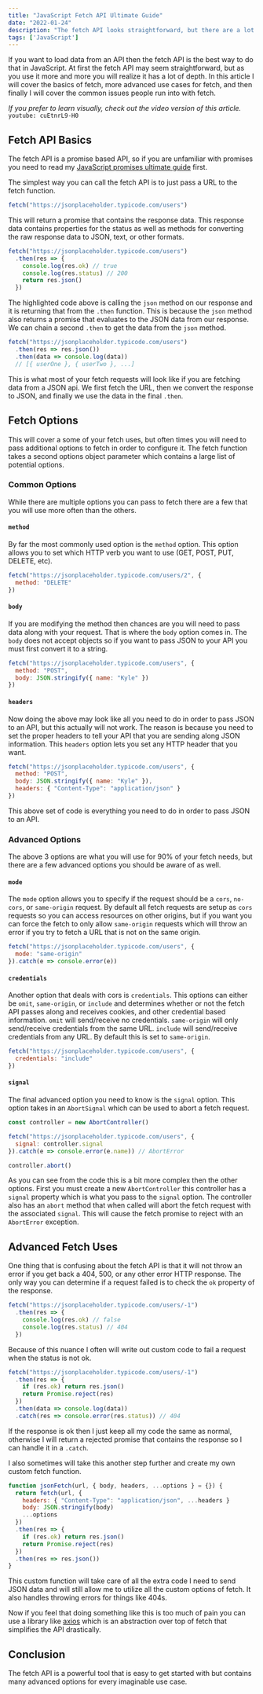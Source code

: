 ```yaml
---
title: "JavaScript Fetch API Ultimate Guide"
date: "2022-01-24"
description: "The fetch API looks straightforward, but there are a lot of edge cases that this blog article will address for you."
tags: ['JavaScript']
---
```


If you want to load data from an API then the fetch API is the best way to do that in JavaScript. At first the fetch API may seem straightforward, but as you use it more and more you will realize it has a lot of depth. In this article I will cover the basics of fetch, more advanced use cases for fetch, and then finally I will cover the common issues people run into with fetch.

*If you prefer to learn visually, check out the video version of this article.*
`youtube: cuEtnrL9-H0`

## Fetch API Basics

The fetch API is a promise based API, so if you are unfamiliar with promises you need to read my [JavaScript promises ultimate guide](/2021-09/javascript-promises/) first.

The simplest way you can call the fetch API is to just pass a URL to the fetch function.
```js
fetch("https://jsonplaceholder.typicode.com/users")
```
This will return a promise that contains the response data. This response data contains properties for the status as well as methods for converting the raw response data to JSON, text, or other formats.
```js {5}
fetch("https://jsonplaceholder.typicode.com/users")
  .then(res => {
    console.log(res.ok) // true
    console.log(res.status) // 200
    return res.json()
  })
```
The highlighted code above is calling the `json` method on our response and it is returning that from the `.then` function. This is because the `json` method also returns a promise that evaluates to the JSON data from our response. We can chain a second `.then` to get the data from the `json` method.
```js
fetch("https://jsonplaceholder.typicode.com/users")
  .then(res => res.json())
  .then(data => console.log(data))
  // [{ userOne }, { userTwo }, ...]
```
This is what most of your fetch requests will look like if you are fetching data from a JSON api. We first fetch the URL, then we convert the response to JSON, and finally we use the data in the final `.then`.

## Fetch Options

This will cover a some of your fetch uses, but often times you will need to pass additional options to fetch in order to configure it. The fetch function takes a second options object parameter which contains a large list of potential options.

### Common Options

While there are multiple options you can pass to fetch there are a few that you will use more often than the others.

#### `method`

By far the most commonly used option is the `method` option. This option allows you to set which HTTP verb you want to use (GET, POST, PUT, DELETE, etc).
```js
fetch("https://jsonplaceholder.typicode.com/users/2", {
  method: "DELETE"
})
```

#### `body`

If you are modifying the method then chances are you will need to pass data along with your request. That is where the `body` option comes in. The `body` does not accept objects so if you want to pass JSON to your API you must first convert it to a string.
```js {3}
fetch("https://jsonplaceholder.typicode.com/users", {
  method: "POST",
  body: JSON.stringify({ name: "Kyle" })
})
```

#### `headers`

Now doing the above may look like all you need to do in order to pass JSON to an API, but this actually will not work. The reason is because you need to set the proper headers to tell your API that you are sending along JSON information. This `headers` option lets you set any HTTP header that you want.
```js {4}
fetch("https://jsonplaceholder.typicode.com/users", {
  method: "POST",
  body: JSON.stringify({ name: "Kyle" }),
  headers: { "Content-Type": "application/json" }
})
```
This above set of code is everything you need to do in order to pass JSON to an API.

### Advanced Options

The above 3 options are what you will use for 90% of your fetch needs, but there are a few advanced options you should be aware of as well.

#### `mode`

The `mode` option allows you to specify if the request should be a `cors`, `no-cors`, or `same-origin` request. By default all fetch requests are setup as `cors` requests so you can access resources on other origins, but if you want you can force the fetch to only allow `same-origin` requests which will throw an error if you try to fetch a URL that is not on the same origin.
```js
fetch("https://jsonplaceholder.typicode.com/users", { 
  mode: "same-origin"
}).catch(e => console.error(e))
```

#### `credentials`

Another option that deals with cors is `credentials`. This options can either be `omit`, `same-origin`, or `include` and determines whether or not the fetch API passes along and receives cookies, and other credential based information. `omit` will send/receive no credentials. `same-origin` will only send/receive credentials from the same URL. `include` will send/receive credentials from any URL. By default this is set to `same-origin`.
```js
fetch("https://jsonplaceholder.typicode.com/users", { 
  credentials: "include"
})
```

#### `signal`

The final advanced option you need to know is the `signal` option. This option takes in an `AbortSignal` which can be used to abort a fetch request.
```js
const controller = new AbortController()

fetch("https://jsonplaceholder.typicode.com/users", { 
  signal: controller.signal
}).catch(e => console.error(e.name)) // AbortError

controller.abort()
```
As you can see from the code this is a bit more complex then the other options. First you must create a new `AbortController` this controller has a `signal` property which is what you pass to the `signal` option. The controller also has an `abort` method that when called will abort the fetch request with the associated `signal`. This will cause the fetch promise to reject with an `AbortError` exception.

## Advanced Fetch Uses

One thing that is confusing about the fetch API is that it will not throw an error if you get back a 404, 500, or any other error HTTP response. The only way you can determine if a request failed is to check the `ok` property of the response.
```js
fetch("https://jsonplaceholder.typicode.com/users/-1")
  .then(res => {
    console.log(res.ok) // false
    console.log(res.status) // 404
  })
```
Because of this nuance I often will write out custom code to fail a request when the status is not ok.
```js {4}
fetch("https://jsonplaceholder.typicode.com/users/-1")
  .then(res => {
    if (res.ok) return res.json()
    return Promise.reject(res)
  })
  .then(data => console.log(data))
  .catch(res => console.error(res.status)) // 404
```
If the response is ok then I just keep all my code the same as normal, otherwise I will return a rejected promise that contains the response so I can handle it in a `.catch`.

I also sometimes will take this another step further and create my own custom fetch function.
```js
function jsonFetch(url, { body, headers, ...options } = {}) {
  return fetch(url, {
    headers: { "Content-Type": "application/json", ...headers }
    body: JSON.stringify(body)
    ...options
  })
  .then(res => {
    if (res.ok) return res.json()
    return Promise.reject(res)
  })
  .then(res => res.json())
}
```
This custom function will take care of all the extra code I need to send JSON data and will still allow me to utilize all the custom options of fetch. It also handles throwing errors for things like 404s.

Now if you feel that doing something like this is too much of pain you can use a library like [axios](https://axios-http.com) which is an abstraction over top of fetch that simplifies the API drastically.

## Conclusion

The fetch API is a powerful tool that is easy to get started with but contains many advanced options for every imaginable use case.